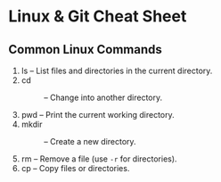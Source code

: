 # Linux & Git Cheat Sheet

## Common Linux Commands

1. ls – List files and directories in the current directory.
2. cd <dir> – Change into another directory. 
3. pwd – Print the current working directory. 
4. mkdir <dir> – Create a new directory.
5. rm <file> – Remove a file (use `-r` for directories). 
6. cp <src> <dest> – Copy files or directories. 
